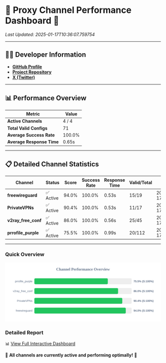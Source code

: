 # 🌟 Proxy Channel Performance Dashboard 🌟

_Last Updated: 2025-01-17T10:36:07.759754_

---

## 👩‍💻 Developer Information

- **[GitHub Profile](https://github.com/4n0nymou3)**  
- **[Project Repository](https://github.com/4n0nymou3/multi-proxy-config-fetcher)**  
- **[X (Twitter)](https://x.com/4n0nymou3)**  

---

## 📊 Performance Overview

| Metric                | Value       |
|-----------------------|-------------|
| **Active Channels**   | 4 / 4       |
| **Total Valid Configs** | 71          |
| **Average Success Rate** | 100.0%      |
| **Average Response Time** | 0.65s       |

---

## 📋 Detailed Channel Statistics

| Channel          | Status     | Score  | Success Rate | Response Time | Valid/Total | Last Success               |
|------------------|------------|--------|--------------|---------------|-------------|----------------------------|
| **freewireguard**  | ✅ Active  | 94.0%  | 100.0% | 0.53s         | 15/19       | 2025-01-17T10:36:07.757914 |
| **PrivateVPNs**  | ✅ Active  | 90.4%  | 100.0% | 0.53s         | 11/17       | 2025-01-17T10:36:07.206257 |
| **v2ray_free_conf**  | ✅ Active  | 86.0%  | 100.0% | 0.56s         | 25/45       | 2025-01-17T10:36:06.639866 |
| **prrofile_purple**  | ✅ Active  | 75.5%  | 100.0% | 0.99s         | 20/112       | 2025-01-17T10:36:06.034983 |

---

### Quick Overview
<div align="center">
  <a href="https://raw.githubusercontent.com/nullluser/NullRepo/refs/heads/main/assets/channel_stats_chart.svg">
    <img src="https://raw.githubusercontent.com/nullluser/NullRepo/refs/heads/main/assets/channel_stats_chart.svg" alt="Source Performance Statistics" width="800">
  </a>
</div>

### Detailed Report
📊 [View Full Interactive Dashboard](https://htmlpreview.github.io/?https://github.com/nullluser/NullRepo/blob/main/assets/performance_report.html)

🎉 **All channels are currently active and performing optimally!** 🎉
